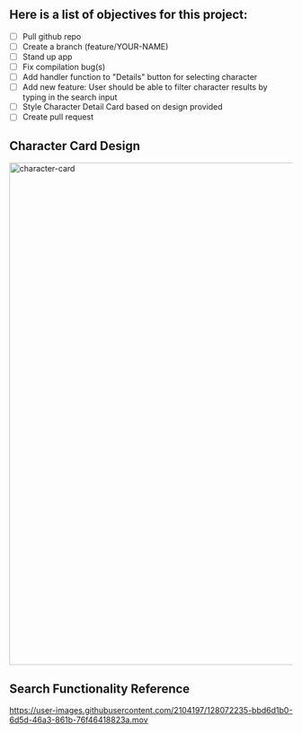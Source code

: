 ## Here is a list of objectives for this project:
- [ ] Pull github repo
- [ ] Create a branch (feature/YOUR-NAME)
- [ ] Stand up app
- [ ] Fix compilation bug(s)
- [ ] Add handler function to "Details" button for selecting character
- [ ] Add new feature: User should be able to filter character results by typing in the search input
- [ ] Style Character Detail Card based on design provided
- [ ] Create pull request

## Character Card Design 
<img width="895" alt="character-card" src="https://user-images.githubusercontent.com/2104197/128072124-c270f882-ba32-4cca-9592-6c8273b2f057.png">

## Search Functionality Reference
https://user-images.githubusercontent.com/2104197/128072235-bbd6d1b0-6d5d-46a3-861b-76f46418823a.mov

